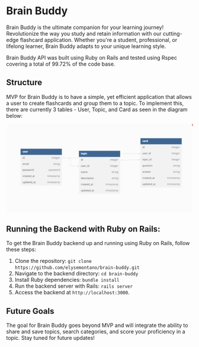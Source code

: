 # Brain Buddy
Brain Buddy is the ultimate companion for your learning journey!  Revolutionize the way you study and retain information with our cutting-edge flashcard application. Whether you're a student, professional, or lifelong learner, Brain Buddy adapts to your unique learning style.

Brain Buddy API was built using Ruby on Rails and tested using Rspec covering a total of 99.72% of the code base.

## Structure
MVP for Brain Buddy is to have a simple, yet efficient application that allows a user to create flashcards and group them to a topic. To implement this, there are currently 3 tables - User, Topic, and Card as seen in the diagram below:

![schema](app/assets/images/brain-buddy-schema.png)

## Running the Backend with Ruby on Rails:
To get the Brain Buddy backend up and running using Ruby on Rails, follow these steps:

1. Clone the repository: `git clone https://github.com/elysemontano/brain-buddy.git`
2. Navigate to the backend directory: `cd brain-buddy`
3. Install Ruby dependencies: `bundle install`
4. Run the backend server with Rails: `rails server` 
5. Access the backend at `http://localhost:3000`.

## Future Goals
The goal for Brain Buddy goes beyond MVP and will integrate the ability to share and save topics, search categories, and score your proficiency in a topic. Stay tuned for future updates!